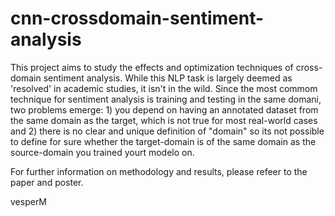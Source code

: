 # cnn-crossdomain-sentiment-analysis

This project aims to study the effects and optimization techniques of cross-domain sentiment analysis. While this NLP task is largely deemed as 'resolved' in academic studies, it isn't in the wild. Since the most commom technique for sentiment analysis is training and testing in the same domani, two problems emerge: 1) you depend on having an annotated dataset from the same domain as the target, which is not true for most real-world cases and 2) there is no clear and unique definition of "domain" so its not possible to define for sure whether the target-domain is of the same domain as the source-domain you trained yourt modelo on.

For further information on methodology and results, please refeer to the paper and poster.

vesperM
